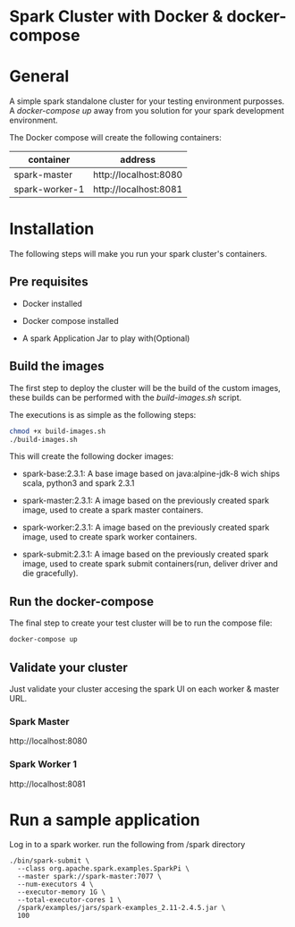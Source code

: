 # Spark Cluster with Docker & docker-compose

# General

A simple spark standalone cluster for your testing environment purposses. A *docker-compose up* away from you solution for your spark development environment.

The Docker compose will create the following containers:

container| address
---|---
spark-master| http://localhost:8080
spark-worker-1| http://localhost:8081


# Installation

The following steps will make you run your spark cluster's containers.

## Pre requisites

* Docker installed

* Docker compose  installed

* A spark Application Jar to play with(Optional)

## Build the images

The first step to deploy the cluster will be the build of the custom images, these builds can be performed with the *build-images.sh* script. 

The executions is as simple as the following steps:

```sh
chmod +x build-images.sh
./build-images.sh
```

This will create the following docker images:

* spark-base:2.3.1: A base image based on java:alpine-jdk-8 wich ships scala, python3 and spark 2.3.1

* spark-master:2.3.1: A image based on the previously created spark image, used to create a spark master containers.

* spark-worker:2.3.1: A image based on the previously created spark image, used to create spark worker containers.

* spark-submit:2.3.1: A image based on the previously created spark image, used to create spark submit containers(run, deliver driver and die gracefully).

## Run the docker-compose

The final step to create your test cluster will be to run the compose file:

```sh
docker-compose up
```

## Validate your cluster

Just validate your cluster accesing the spark UI on each worker & master URL.

### Spark Master

http://localhost:8080


### Spark Worker 1

http://localhost:8081 



# Run a sample application

Log in to a spark worker. run the following from /spark directory
```
./bin/spark-submit \
  --class org.apache.spark.examples.SparkPi \
  --master spark://spark-master:7077 \
  --num-executors 4 \
  --executor-memory 1G \
  --total-executor-cores 1 \
  /spark/examples/jars/spark-examples_2.11-2.4.5.jar \
  100
```

